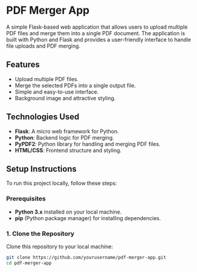 # PDF Merger App

A simple Flask-based web application that allows users to upload multiple PDF files and merge them into a single PDF document. The application is built with Python and Flask and provides a user-friendly interface to handle file uploads and PDF merging.

## Features

- Upload multiple PDF files.
- Merge the selected PDFs into a single output file.
- Simple and easy-to-use interface.
- Background image and attractive styling.

## Technologies Used

- **Flask**: A micro web framework for Python.
- **Python**: Backend logic for PDF merging.
- **PyPDF2**: Python library for handling and merging PDF files.
- **HTML/CSS**: Frontend structure and styling.

## Setup Instructions

To run this project locally, follow these steps:

### Prerequisites

- **Python 3.x** installed on your local machine.
- **pip** (Python package manager) for installing dependencies.

### 1. Clone the Repository

Clone this repository to your local machine:

```bash
git clone https://github.com/yourusername/pdf-merger-app.git
cd pdf-merger-app
```
